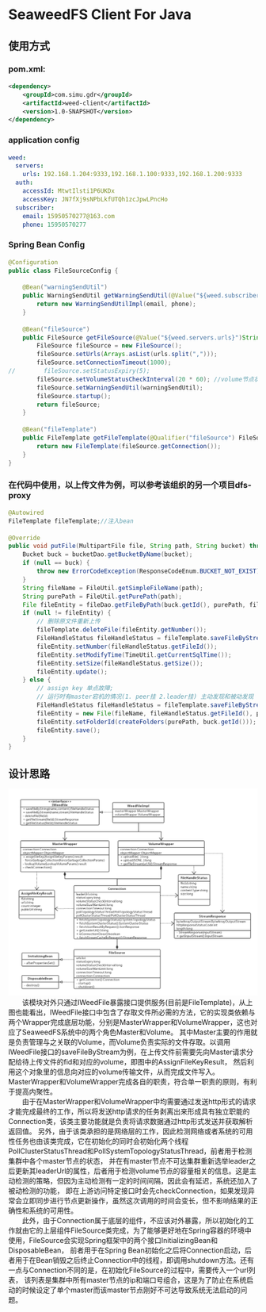 

# SeaweedFS Client For Java
## 使用方式
### pom.xml:  
```xml
<dependency>
    <groupId>com.simu.gdr</groupId>
    <artifactId>weed-client</artifactId>
    <version>1.0-SNAPSHOT</version>
</dependency>
```
### application config  

```yml
weed:
  servers:
    urls: 192.168.1.204:9333,192.168.1.100:9333,192.168.1.200:9333
  auth:
    accessId: MtwtIlsti1P6UKDx
    accessKey: JN7fXj9sNPbLkfUTQh1zcJpwLPncHo
  subscriber:
    email: 15950570277@163.com
    phone: 15950570277
```
### Spring Bean Config  
```java
@Configuration
public class FileSourceConfig {

    @Bean("warningSendUtil")
    public WarningSendUtil getWarningSendUtil(@Value("${weed.subscriber.email}")String email, @Value("${weed.subscriber.phone}")String phone){
        return new WarningSendUtilImpl(email, phone);
    }

    @Bean("fileSource")
    public FileSource getFileSource(@Value("${weed.servers.urls}")String urls, @Qualifier("warningSendUtil")WarningSendUtil warningSendUtil) throws Exception{
        FileSource fileSource = new FileSource();
        fileSource.setUrls(Arrays.asList(urls.split(",")));
        fileSource.setConnectionTimeout(1000);
//        fileSource.setStatusExpiry(5);
        fileSource.setVolumeStatusCheckInterval(20 * 60); //volume节点状态每隔20分钟更新一次
        fileSource.setWarningSendUtil(warningSendUtil);
        fileSource.startup();
        return fileSource;
    }

    @Bean("fileTemplate")
    public FileTemplate getFileTemplate(@Qualifier("fileSource") FileSource fileSource){
        return new FileTemplate(fileSource.getConnection());
    }
}
```
### 在代码中使用，以上传文件为例，可以参考该组织的另一个项目dfs-proxy  
```java
@Autowired
FileTemplate fileTemplate;//注入bean

@Override
public void putFile(MultipartFile file, String path, String bucket) throws Exception {
    Bucket buck = bucketDao.getBucketByName(bucket);
    if (null == buck) {
        throw new ErrorCodeException(ResponseCodeEnum.BUCKET_NOT_EXIST);
    }
    String fileName = FileUtil.getSimpleFileName(path);
    String purePath = FileUtil.getPurePath(path);
    File fileEntity = fileDao.getFileByPath(buck.getId(), purePath, fileName);
    if (null != fileEntity) {
        // 删除原文件重新上传
        fileTemplate.deleteFile(fileEntity.getNumber());
        FileHandleStatus fileHandleStatus = fileTemplate.saveFileByStream(fileName, file.getInputStream());
        fileEntity.setNumber(fileHandleStatus.getFileId());
        fileEntity.setModifyTime(TimeUtil.getCurrentSqlTime());
        fileEntity.setSize(fileHandleStatus.getSize());
        fileEntity.update();
    } else {
        // assign key 单点故障;
        // 运行时有master宕机的情况(1. peer挂 2.leader挂) 主动发现和被动发现
        FileHandleStatus fileHandleStatus = fileTemplate.saveFileByStream(fileName, file.getInputStream(), bucket);
        fileEntity = new File(fileName, fileHandleStatus.getFileId(), purePath, fileHandleStatus.getSize(), buck.getId());
        fileEntity.setFolderId(createFolders(purePath, buck.getId()));
        fileEntity.save();
    }
}
```

## 设计思路
![类图](img/SeaweedFS访问模块类图.png)
&emsp;&emsp;该模块对外只通过IWeedFile暴露接口提供服务(目前是FileTemplate)，从上图也能看出，IWeedFile接口中包含了存取文件所必需的方法，它的实现类依赖与两个Wrapper完成底层功能，分别是MasterWrapper和VolumeWrapper，这也对应了SeaweedFS系统中的两个角色Master和Volume。
其中Master主要的作用就是负责管理与之关联的Volume，而Volume负责实际的文件存取。以调用IWeedFile接口的saveFileByStream为例，在上传文件前需要先向Master请求分配给待上传文件的fid和对应的volume，即图中的AssignFileKeyResult，
然后利用这个对象里的信息向对应的volume传输文件，从而完成文件写入。MasterWrapper和VolumeWrapper完成各自的职责，符合单一职责的原则，有利于提高内聚性。  
&emsp;&emsp;由于在MasterWrapper和VolumeWrapper中均需要通过发送http形式的请求才能完成最终的工作，所以将发送http请求的任务剥离出来形成具有独立职能的Connection类，该类主要功能就是负责将请求数据通过http形式发送并获取解析返回值。
另外，由于该类承担的是网络层的工作，因此检测网络或者系统的可用性任务也由该类完成，它在初始化的同时会初始化两个线程PollClusterStatusThread和PollSystemTopologyStatusThread，前者用于检测集群中各个master节点的状态，
并在有master节点不可达集群重新选举leader之后更新其leaderUrl的属性，后者用于检测volume节点的容量相关的信息。这是主动检测的策略，但因为主动检测有一定的时间间隔，因此会有延迟，系统还加入了被动检测的功能，
即在上游访问特定接口时会先checkConnection，如果发现异常会立即同步进行节点更新操作，虽然这次调用的时间会变长，但不影响结果的正确性和系统的可用性。  
&emsp;&emsp;此外，由于Connection属于底层的组件，不应该对外暴露，所以初始化的工作就由它的上层组件FileSource类完成，为了能够更好地在Spring容器的环境中使用，FileSource会实现Spring框架中的两个接口InitializingBean和DisposableBean，
前者用于在Spring Bean初始化之后将Connection启动，后者用于在Bean销毁之后终止Connection中的线程，即调用shutdown方法。还有一点与Connection不同的是，在初始化FileSource的过程中，需要传入一个url列表，
该列表是集群中所有master节点的ip和端口号组合，这是为了防止在系统启动的时候设定了单个master而该master节点刚好不可达导致系统无法启动的问题。

